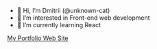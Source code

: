 - 👋 Hi, I’m Dmitrii (@unknown-cat)
- 👀 I’m interested in Front-end web development
- 🌱 I’m currently learning React

[My Portfolio Web Site](https://unknown-cat.netlify.app/)

